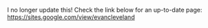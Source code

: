 I no longer update this! Check the link below for an up-to-date page:
https://sites.google.com/view/evancleveland

